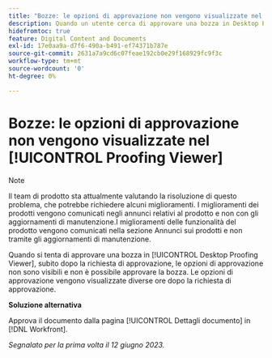```yaml
---
title: "Bozze: le opzioni di approvazione non vengono visualizzate nel Visualizzatore bozze"
description: Quando un utente cerca di approvare una bozza in Desktop Proofing Viewer (Visualizzatore di bozze desktop), subito dopo la richiesta di approvazione, le opzioni di approvazione non sono visibili e l’utente non può approvare la bozza. Le opzioni di approvazione vengono visualizzate diverse ore dopo la richiesta di approvazione.
hidefromtoc: true
feature: Digital Content and Documents
exl-id: 17e0aa9a-d7f6-490a-b491-ef74371b787e
source-git-commit: 2631a7a9cd6c07feae192cb0e29f168929fc9f3c
workflow-type: tm+mt
source-wordcount: '0'
ht-degree: 0%

---
```


# Bozze: le opzioni di approvazione non vengono visualizzate nel [!UICONTROL Proofing Viewer]

>[!NOTE]
>
>Il team di prodotto sta attualmente valutando la risoluzione di questo problema, che potrebbe richiedere alcuni miglioramenti. I miglioramenti dei prodotti vengono comunicati negli annunci relativi al prodotto e non con gli aggiornamenti di manutenzione.I miglioramenti delle funzionalità del prodotto vengono comunicati nella sezione Annunci sui prodotti e non tramite gli aggiornamenti di manutenzione.

Quando si tenta di approvare una bozza in [!UICONTROL Desktop Proofing Viewer], subito dopo la richiesta di approvazione, le opzioni di approvazione non sono visibili e non è possibile approvare la bozza. Le opzioni di approvazione vengono visualizzate diverse ore dopo la richiesta di approvazione.

**Soluzione alternativa**

Approva il documento dalla pagina [!UICONTROL Dettagli documento] in [!DNL Workfront].

_Segnalato per la prima volta il 12 giugno 2023._
